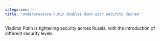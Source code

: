 ```yaml
---
categories: h
title: "Underpressure Putin doubles down with security decree"
---
```

Vladimir Putin is tightening security across Russia, with the introduction of different security levels.